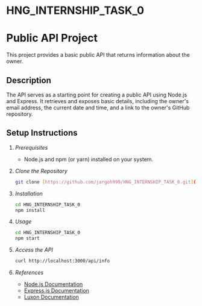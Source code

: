# HNG_INTERNSHIP_TASK_0

# Public API Project

This project provides a basic public API that returns information about the owner.

## Description

The API serves as a starting point for creating a public API using Node.js and Express. It retrieves and exposes basic details, including the owner's email address, the current date and time, and a link to the owner's GitHub repository.

## Setup Instructions

1. *Prerequisites*
   - Node.js and npm (or yarn) installed on your system.

2. *Clone the Repository*
   ```bash
   git clone [https://github.com/jargoh999/HNG_INTERNSHIP_TASK_0.git](https://github.com/jargoh999/HNG_INTERNSHIP_TASK_0.git)

3. *Installation*
   ```bash
   cd HNG_INTERNSHIP_TASK_0
   npm install
   ```
4. *Usage*
   ```bash
   cd HNG_INTERNSHIP_TASK_0
   npm start
   ```
5. *Access the API*
   ```bash
   curl http://localhost:3000/api/info
   ```
6. *References*
   - [Node.js Documentation](https://nodejs.org/docs/latest-v20.x/api/)
   - [Express.js Documentation](https://expressjs.com/docs/)
   - [Luxon Documentation](https://moment.github.io/luxon/docs/index.html)   